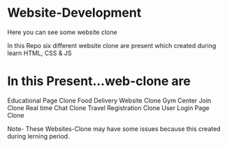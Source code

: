 # Website-Development
Here you can see some website clone

In this Repo six different website clone are present which created during learn HTML, CSS & JS 

# In this Present...web-clone are 
Educational Page Clone
Food Delivery Website Clone
Gym Center Join Clone
Real time Chat Clone
Travel Registration Clone
User Login Page Clone

Note- These Websites-Clone may have some issues because this created during lerning period.
